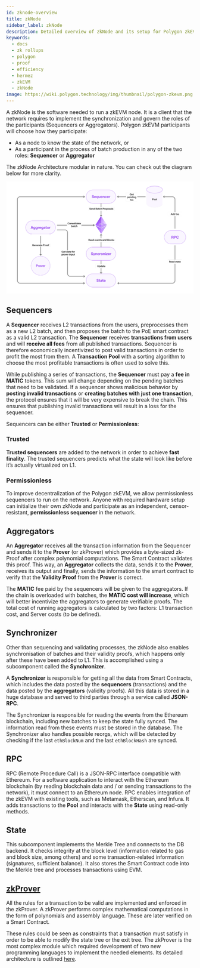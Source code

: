 ```yaml
---
id: zknode-overview
title: zkNode
sidebar_label: zkNode
description: Detailed overview of zkNode and its setup for Polygon zkEVM.
keywords:
  - docs
  - zk rollups
  - polygon
  - proof
  - efficiency
  - hermez
  - zkEVM
  - zkNode
image: https://wiki.polygon.technology/img/thumbnail/polygon-zkevm.png
---
```


A zkNode is the software needed to run a zkEVM node. It is a client that the network requires to implement the synchronization and govern the roles of the participants (Sequencers or Aggregators). Polygon zkEVM participants will choose how they participate:

- As a node to know the state of the network, or
- As a participant in the process of batch production in any of the two roles: **Sequencer** or **Aggregator**

The zkNode Architecture modular in nature. You can check out the diagram below for more clarity.

![Figure 3: zkEVM zkNode Diagram](figures/fig3-zkNode-arch.png)

## Sequencers

A **Sequencer** receives L2 transactions from the users, preprocesses them as a new L2 batch, and then proposes the batch to the PoE smart contract as a valid L2 transaction. The **Sequencer** receives **transactions from users** and will **receive all fees** from all published transactions. Sequencer is therefore economically incentivized to post valid transactions in order to profit the most from them. A **Transaction Pool** with a sorting algorithm to choose the most profitable transactions is often used to solve this.

While publishing a series of transactions, the **Sequencer** must pay a **fee in MATIC** tokens. This sum will change depending on the pending batches that need to be validated. If a sequencer shows malicious behavior by **posting invalid transactions** or **creating batches with just one transaction**, the protocol ensures that it will be very expensive to break the chain. This ensures that publishing invalid transactions will result in a loss for the sequencer.

Sequencers can be either **Trusted** or **Permissionless**:

### Trusted

**Trusted sequencers** are added to the network in order to achieve **fast finality**. The trusted sequencers predicts what the state will look like before it’s actually virtualized on L1.

### Permissionless

To improve decentralization of the Polygon zkEVM, we allow permissionless sequencers to run on the network. Anyone with required hardware setup can initialize their own zkNode and participate as an independent, censor-resistant, **permissionless sequencer** in the network.

## Aggregators

An **Aggregator** receives all the transaction information from the Sequencer and sends it to the **Prover** (or zkProver) which provides a byte-sized zk-Proof after complex polynomial computations. The Smart Contract validates this proof. This way, an **Aggregator** collects the data, sends it to the **Prover**, receives its output and finally, sends the information to the smart contract to verify that the **Validity Proof** from the **Prover** is correct.

The **MATIC** fee paid by the sequencers will be given to the aggregators. If the chain is overloaded with batches, the **MATIC cost will increase**, which will better incentivize the aggregators to generate verifiable proofs. The total cost of running aggregators is calculated by two factors: L1 transaction cost, and Server costs (to be defined).

## Synchronizer

Other than sequencing and validating processes, the zkNode also enables synchronisation of batches and their validity proofs, which happens only after these have been added to L1. This is accomplished using a subcomponent called the **Synchronizer**.

A **Synchronizer** is responsible for getting all the data from Smart Contracts, which includes the data posted by the **sequencers** (transactions) and the data posted by the **aggregators** (validity proofs). All this data is stored in a huge database and served to third parties through a service called **JSON-RPC**.

The Synchronizer is responsible for reading the events from the Ethereum blockchain, including new batches to keep the state fully synced. The information read from these events must be stored in the database. The Synchronizer also handles possible reorgs, which will be detected by checking if the last `ethBlockNum` and the last `ethBlockHash` are synced.

## RPC

RPC (Remote Procedure Call) is a JSON-RPC interface compatible with Ethereum. For a software application to interact with the Ethereum blockchain (by reading blockchain data and / or sending transactions to the network), it must connect to an Ethereum node. RPC enables integration of the zkEVM with existing tools, such as Metamask, Etherscan, and Infura. It adds transactions to the **Pool** and interacts with the **State** using read-only methods. 

## State

This subcomponent implements the Merkle Tree and connects to the DB backend. It checks integrity at the block level (information related to gas and block size, among others) and some transaction-related information (signatures, sufficient balance). It also stores the Smart Contract code into the Merkle tree and processes transactions using EVM.

## [zkProver](/docs/zkEVM/architecture/zkProver)

All the rules for a transaction to be valid are implemented and enforced in the zkProver. A zkProver performs complex mathematical computations in the form of polynomials and assembly language. These are later verified on a Smart Contract.

These rules could be seen as constraints that a transaction must satisfy in order to be able to modify the state tree or the exit tree. The zkProver is the most complex module which required development of two new programming languages to implement the needed elements. Its detailed architecture is outlined [here](/docs/zkEVM/Architecture/zkProver).